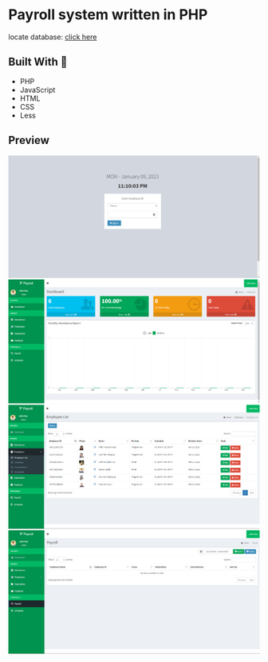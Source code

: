 # Payroll system written in PHP

locate database: [click here](db/apsystem.sql)

## Built With :wrench:
* PHP
* JavaScript
* HTML
* CSS
* Less


## Preview
![img1](preview/employee-time-in.png)
![img2](preview/dashboard.png)
![img3](preview/employee-list.png)
![img4](preview/payroll.png)


